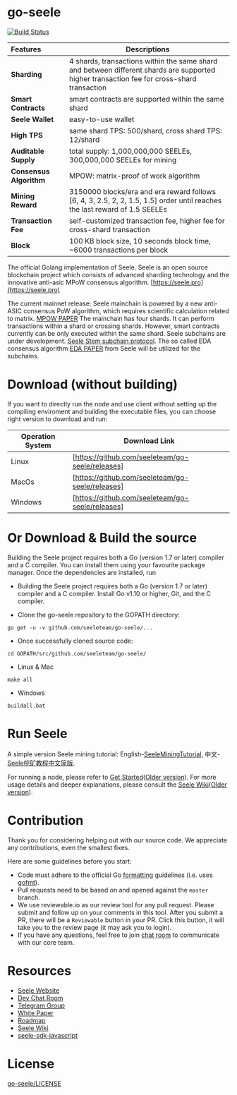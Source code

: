 # go-seele
[![Build Status](https://travis-ci.org/seeleteam/go-seele.svg?branch=master)](https://travis-ci.org/seeleteam/go-seele)

|        Features        |      Descriptions                                                                              |
|:-----------------------|------------------------------------------------------------------------------------------------|
| **Sharding**           | 4 shards, transactions within the same shard and between different shards are supported<br/> higher transaction fee for cross-shard transaction                                  |
| **Smart Contracts**    | smart contracts are supported within the same shard                                          |
| **Seele Wallet**       | easy-to-use wallet                                                                             |
| **High TPS**           | same shard TPS: 500/shard, cross shard TPS: 12/shard                                           |
| **Auditable Supply**   | total supply: 1,000,000,000 SEELEs, 300,000,000 SEELEs for mining                              |
| **Consensus Algorithm**| MPOW: matrix-proof of work algorithm                                                |
| **Mining Reward**      | 3150000 blocks/era and era reward follows [6, 4, 3, 2.5, 2, 2, 1.5, 1.5] order until reaches the last reward of 1.5 SEELEs |
| **Transaction Fee**    | self-customized transaction fee, higher fee for cross-shard transaction                        |
| **Block**              | 100 KB block size, 10 seconds block time, ~6000 transactions per block                         |


The official Golang implementation of Seele. Seele is an open source blockchain project which consists of advanced sharding technology and the innovative anti-asic MPoW consensus algorithm. [https://seele.pro](https://seele.pro)

The current mainnet release: Seele mainchain is powered by a new anti-ASIC consensus PoW algorithm, which requires scientific calculation related to matrix. [MPOW PAPER](https://arxiv.org/abs/1905.04565) The mainchain has four shards. It can perform transactions within a shard or crossing shards. However, smart contracts currently can be only executed within the same shard. Seele subchains are under development. [Seele Stem subchain protocol](https://medium.com/@SeeleTech/seele-stem-subchain-protocol-b5eceb02aaa3). The so called EDA consensus algorithm [EDA PAPER](http://seele.hk.ufileos.com/Seele_Yellow_Paper_EDA_A_Parallel_Data_Sorting_Mechanism_for_Distributed_Information_Processing_System_Pre-Release.pdf) from Seele will be utilized for the subchains.

# Download (without building)
If you want to directly run the node and use client without setting up the compiling enviroment and building the executable files, you can choose right version to download and run:

| Operation System |      Download Link     |
|---------|----------------------------------------------------------|
| Linux   | [https://github.com/seeleteam/go-seele/releases]|
| MacOs   | [https://github.com/seeleteam/go-seele/releases]|
| Windows | [https://github.com/seeleteam/go-seele/releases]|

# Or Download & Build the source

Building the Seele project requires both a Go (version 1.7 or later) compiler and a C compiler. You can install them using your favourite package manager. Once the dependencies are installed, run

- Building the Seele project requires both a Go (version 1.7 or later) compiler and a C compiler. Install Go v1.10 or higher, Git, and the C compiler.

- Clone the go-seele repository to the GOPATH directory:

```
go get -u -v github.com/seeleteam/go-seele/...
```

- Once successfully cloned source code:

```
cd GOPATH/src/github.com/seeleteam/go-seele/
```

- Linux & Mac

```
make all
```

- Windows

```
buildall.bat
```

# Run Seele
A simple version Seele mining tutorial: English-[SeeleMiningTutorial](https://github.com/seeleteam/go-seele/releases/tag/v1.0.1-MiningTutorial_Eng), 中文-[Seele挖矿教程中文简版](https://github.com/seeleteam/go-seele/releases/tag/v1.0.1-%E4%B8%AD%E6%96%87%E7%AE%80%E7%89%88%E6%8C%96%E7%9F%BF%E6%95%99%E7%A8%8B).

For running a node, please refer to [Get Started](https://seeletech.gitbook.io/wiki/developer/getting-started-with-seele)([Older version](https://seeleteam.github.io/seele-doc/docs/Getting-Started-With-Seele.html)).
For more usage details and deeper explanations, please consult the [Seele Wiki](https://seeletech.gitbook.io/wiki/)([Older version](https://seeleteam.github.io/seele-doc/index.html)).

# Contribution

Thank you for considering helping out with our source code. We appreciate any contributions, even the smallest fixes.

Here are some guidelines before you start:
* Code must adhere to the official Go [formatting](https://golang.org/doc/effective_go.html#formatting) guidelines (i.e. uses [gofmt](https://golang.org/cmd/gofmt/)).
* Pull requests need to be based on and opened against the `master` branch.
* We use reviewable.io as our review tool for any pull request. Please submit and follow up on your comments in this tool. After you submit a PR, there will be a `Reviewable` button in your PR. Click this button, it will take you to the review page (it may ask you to login).
* If you have any questions, feel free to join [chat room](https://gitter.im/seeleteamchat/dev) to communicate with our core team.

# Resources

* [Seele Website](https://seele.pro/)
* [Dev Chat Room](https://gitter.im/seleeteam/dev)
* [Telegram Group](https://t.me/seeletech)
* [White Paper](https://s3.ap-northeast-2.amazonaws.com/wp.s3.seele.pro/Seele_White_Paper_English_v3.1.pdf)
* [Roadmap](https://seele.pro/)
* [Seele Wiki](https://seeletech.gitbook.io/wiki/)
* [seele-sdk-javascript](https://www.npmjs.com/package/seele-sdk-javascript)

# License

[go-seele/LICENSE](https://github.com/seeleteam/go-seele/blob/master/LICENSE)
